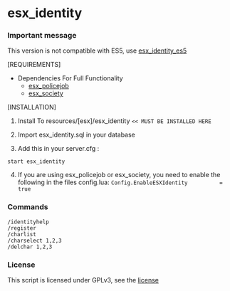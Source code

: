 # esx_identity

### Important message
This version is not compatible with ES5, use [esx_identity_es5](https://github.com/ArkSeyonet/esx_identity_es5)

[REQUIREMENTS]

* Dependencies For Full Functionality
  * [esx_policejob](https://github.com/ESX-Org/esx_policejob)
  * [esx_society](https://github.com/ESX-Org/esx_society)

[INSTALLATION]

1) Install To resources/[esx]/esx_identity
`<< MUST BE INSTALLED HERE`
2) Import esx_identity.sql in your database

3) Add this in your server.cfg :

```
start esx_identity
```

4) If you are using esx_policejob or esx_society, you need to enable the following in the files config.lua:
```Config.EnableESXIdentity          = true```

### Commands
```
/identityhelp
/register
/charlist
/charselect 1,2,3
/delchar 1,2,3
```

### License
This script is licensed under GPLv3, see the [license](LICENSE)
